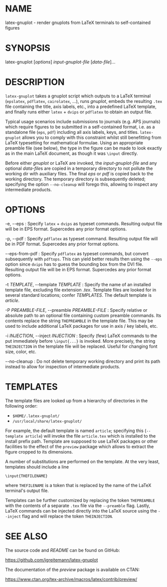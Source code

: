 # NAME

latex-gnuplot - render gnuplots from LaTeX terminals to self-contained figures

# SYNOPSIS

latex-gnuplot [*options*] *input-gnuplot-file* [*data-file*]...

# DESCRIPTION

`latex-gnuplot` takes a gnuplot script which outputs to a LaTeX terminal
(`epslatex`, `pdflatex`, `cairolatex`, ...), runs *gnuplot*, embeds the
resulting `.tex` file containing the title, axis labels, etc., into a predefined
LaTeX template, and finally runs either `latex` + `dvips` or `pdflatex` to
obtain an output file.

Typical usage scenarios include submissions to journals (e.g. APS journals)
which require figures to be submitted in a self-contained format, i.e. as a
standalone file (`eps`, `pdf`) including all axis labels, keys, and titles.
`latex-gnuplot` allows you to comply with this constraint whilst still
benefitting from LaTeX typesetting for mathematical formulae. Using an
appropriate preamble file (see below), the type in the figure can be made to
look exactly as in the main LaTeX document, as though it was `\input` directly.

Before either *gnuplot* or LaTeX are invoked, the *input-gnuplot-file* and any
optional *data-file*s are copied in a temporary directory to not pollute the
working dir with auxiliary files. The final *eps* or *pdf* is copied back to the
working directory. The temporary directory is subsequently deleted; specifying
the option `--no-cleanup` will forego this, allowing to inspect any intermediate
products.

# OPTIONS

-e, \--eps
:   Specify `latex` + `dvips` as typeset commands. Resulting output file will be
    in EPS format. Supercedes any prior format options.

-p, \--pdf
:   Specify `pdflatex` as typeset command. Resulting output file will be
    in PDF format. Supercedes any prior format options.

\--eps-from-pdf
:   Specify `pdflatex` as typeset commands, but convert subsequently with
    `pdftops`. This can yield better results then using the `--eps` option since
    `dvips` has to guess the bounding box from the DVI file. Resulting output
    file will be in EPS format. Supercedes any prior format options.

-t *TEMPLATE*, \--template *TEMPLATE*
:   Specify the name of an installed template file, excluding file extension
    *.tex*. Template files are looked for in several standard locations; confer
    *TEMPLATES*. The default template is *article*.

-P *PREAMBLE-FILE*, \--preamble *PREAMBLE-FILE*
:   Specify relative or absolute path to an optional file containing custom
    preamble commands. Its contents replace the string `THEPREAMBLE` in the
    template file. This may be used to include additional LaTeX packages for use
    in axis / key labels, etc.

-i *INJECTION*, \--inject *INJECTION*
:   Specify (few) LaTeX commands to the put immediately before `\input{...}` is
    invoked. More precisely, the string `THEINJECTION` in the template file will
    be replaced. Useful for changing font size, color, etc.

\--no-cleanup
:   Do not delete temporary working directory and print its path instead to
    allow for inspection of intermediate products.

# TEMPLATES

The template files are looked up from a hierarchy of directories in the
following order:

* `$HOME/.latex-gnuplot/`
* `/usr/local/share/latex-gnuplot/`

For example, the default template is named `article`; specifying this
(`--template article`) will invoke the file `article.tex` which is installed to
the install prefix path. Template are supposed to use LaTeX packages or other
facilities to the effect of the `preview` package which allows to extract the
figure cropped to its dimensions.

A number of substitutions are performed on the template. At the very least,
templates should include a line

    \input{THEFILENAME}

where `THEFILENAME` is a token that is replaced by the name of the LaTeX
terminal's output file.

Templates can be further customized by replacing the token `THEPREAMBLE` with
the contents of a separate `.tex` file via the `--preamble` flag. Lastly, LaTeX
commands can be injected directly into the LaTeX source using the `--inject`
flag and will replace the token `THEINJECTION`.

# SEE ALSO

The source code and *README* can be found on GitHub:

<https://github.com/jgreitemann/latex-gnuplot>

The documentation of the *preview* package is available on CTAN:

<https://www.ctan.org/tex-archive/macros/latex/contrib/preview/>
